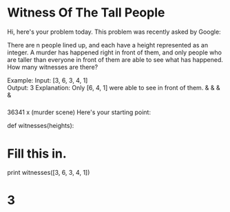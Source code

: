 # Witness Of The Tall People
Hi, here's your problem today. This problem was recently asked by Google:

There are n people lined up, and each have a height represented as an integer. A murder has happened right in front of them, and only people who are taller than everyone in front of them are able to see what has happened. How many witnesses are there?

Example:
Input: [3, 6, 3, 4, 1]  
Output: 3
Explanation: Only [6, 4, 1] were able to see in front of them.
 &
 &
 & &
####
####
#####
36341                                 x (murder scene)
Here's your starting point:

def witnesses(heights):
  # Fill this in.

print witnesses([3, 6, 3, 4, 1])
# 3

